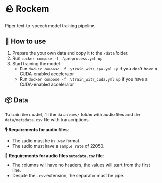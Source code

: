 # 🪨 Rockem
Piper text-to-speech model training pipeline.

## 🤔 How to use
1. Prepare the your own data and copy it to the `/data` folder.
2. Run `docker compose -f .\preprocess.yml up`
3. Start training the model
    * Run `docker compose -f .\train_with_cpu.yml up` if you don't have a 
    CUDA-enabled accelerator
    * Run `docker compose -f .\train_with_cuda.yml up` if you have a 
    CUDA-enabled accelerator

## 📦 Data
To train the model, fill the `data/wavs/` folder with audio files and the 
`data/metadata.csv` file with transcriptions.

**🎙️ Requirements for audio files**:
* The audio must be in `.wav` format.
* The audio must have a `sample rate` of 22050.

**📄 Requirements for audio files `metadata.csv` file**:
* The columns will have no headers, the values will start from the first line.
* Despite the `.csv` extension, the separator must be pipe.

